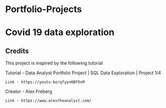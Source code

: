 # Portfolio-Projects

# Covid 19 data exploration
## Credits 
This project is inspired by the following tutorial

Tutorial - Data Analyst Portfolio Project | SQL Data Exploration | Project 1/4
    
    Link - https://youtu.be/qfyynHBFOsM

Creator - Alex Freberg
    
    Link - https://www.alextheanalyst.com/
